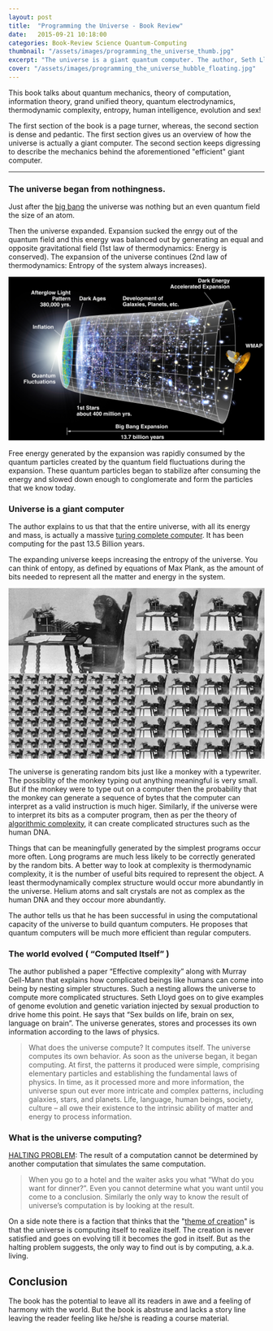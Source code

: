 ```yaml
---
layout: post
title:  "Programming the Universe - Book Review"
date:   2015-09-21 10:18:00
categories: Book-Review Science Quantum-Computing
thumbnail: "/assets/images/programming_the_universe_thumb.jpg"
excerpt: "The universe is a giant quantum computer. The author, Seth Lloyd, first gives a primer of how the universe is a giant information processing system in a lucid manner; then in a pedantic and dense language explains how the universe computed complicated structures like life and human DNA."
cover: "/assets/images/programming_the_universe_hubble_floating.jpg"
---
```

 
This book talks about quantum mechanics, theory of computation, information theory, grand unified theory, quantum electrodynamics, thermodynamic complexity, entropy, human intelligence, evolution and sex!

The first section of the book is a page turner, whereas, the second section is dense and pedantic. The first section gives us an overview of how the universe is actually a giant computer. The second section keeps digressing to describe the mechanics behind the aforementioned "efficient" giant computer.

----------------------

###	The universe began from nothingness.

Just after the [big bang](https://en.wikipedia.org/wiki/Big_Bang) the universe was nothing but an even quantum field the size of an atom.

Then the universe expanded. Expansion sucked the enrgy out of the quantum field and this energy was balanced out by generating an equal and opposite gravitational field (1st law of thermodynamics: Energy is conserved). The expansion of the universe continues (2nd law of thermodynamics: Entropy of the system always increases).

![Expanding Universe, Increasing Entropy](/assets/images/programming_the_universe_1.jpg)

Free energy generated by the expansion was rapidly consumed by the quantum particles created by the quantum field fluctuations during the expansion. These quantum particles began to stabilize after consuming the energy and slowed down enough to conglomerate and form the particles that we know today.


### Universe is a giant computer

The author explains to us that that the entire universe, with all its energy and mass, is actually a massive [turing complete computer](https://en.wikipedia.org/wiki/Turing_completeness). It has been computing for the past 13.5 Billion years.

The expanding universe keeps increasing the entropy of the universe. You can think of entopy, as defined by equations of Max Plank, as the amount of bits needed to represent all the matter and energy in the system. 

![Universe generates random bits like a monkey with a typewriter](/assets/images/programming_the_universe_2.jpg)

The universe is generating random bits just like a monkey with a typewriter. The possiblity of the monkey typing out anything meaningful is very small. But if the monkey were to type out on a computer then the probability that the monkey can generate a sequence of bytes that the computer can interpret as a valid instruction is much higer. Similarly, if the universe were to interpret its bits as a computer program, then as per the theory of [algorithmic complexity](http://www.nature.com/nature/journal/v341/n6238/abs/341119a0.html), it can create complicated structures such as the human DNA.

Things that can be meaningfully generated by the simplest programs occur more often. Long programs are much less likely to be correctly generated by the random bits. A better way to look at complexity is thermodynamic complexity, it is the number of useful bits required to represent the object. A least thermodynamically complex structure would occur more abundantly in the universe. Helium atoms and salt crystals are not as complex as the human DNA and they occour more abundantly.

The author tells us that he has been successful in using the computational capacity of the universe to build quantum computers. He proposes that quantum computers will be much more efficient than regular computers.


### The world evolved ( “Computed Itself” )

The author published a paper “Effective complexity” along with Murray Gell-Mann that explains how complicated beings like humans can come into being by nesting simpler structures. Such a nesting allows the universe to compute more complicated structures. Seth Lloyd goes on to give examples of genome evolution and genetic variation injected by sexual production to drive home this point. He says that “Sex builds on life, brain on sex, language on brain”. The universe generates, stores and processes its own information according to the laws of physics.

> What does the universe compute? It computes itself. The universe computes its own behavior. As soon as the universe began, it began computing. At first, the patterns it produced were simple, comprising elementary particles and establishing the fundamental laws of physics. In time, as it processed more and more information, the universe spun out ever more intricate and complex patterns, including galaxies, stars, and planets. Life, language, human beings, society, culture – all owe their existence to the intrinsic ability of matter and energy to process information.


### What is the universe computing?

[HALTING PROBLEM](https://en.wikipedia.org/wiki/Halting_problem): The result of a computation cannot be determined by another computation that simulates the same computation.

> When you go to a hotel and the waiter asks you what “What do you want for dinner?”. Even you cannot determine what you want until you come to a conclusion. Similarly the only way to know the result of universe’s computation is by looking at the result.

On a side note there is a faction that thinks that the "[theme of creation](https://www.youtube.com/watch?v=MIW4MvpMyUY)" is that the universe is computing itself to realize itself. The creation is never satisfied and goes on evolving till it becomes the god in itself. But as the halting problem suggests, the only way to find out is by computing, a.k.a. living.


## Conclusion

The book has the potential to leave all its readers in awe and a feeling of harmony with the world. But the book is abstruse and lacks a story line leaving the reader feeling like he/she is reading a course material.
